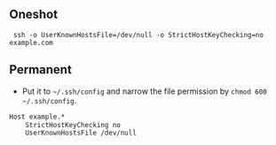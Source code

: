 ## Oneshot

```shell
 ssh -o UserKnownHostsFile=/dev/null -o StrictHostKeyChecking=no example.com
```

## Permanent

- Put it to `~/.ssh/config` and narrow the file permission by `chmod 600 ~/.ssh/config`.

```txt
Host example.*
    StrictHostKeyChecking no
    UserKnownHostsFile /dev/null
```

